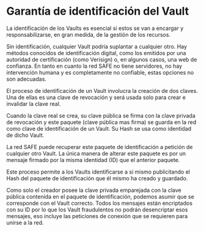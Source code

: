 # Garantía de identificación del Vault
La identificación de los Vaults es esencial si estos se van a encargar y responsabilizarse, en gran medida, de la gestión de los recursos.

Sin identificación, cualquier Vault podría suplantar a cualquier otro. Hay métodos conocidos de identificación digital, como los emitidos por una autoridad de certificación (como Verisign) o, en algunos casos, una web de confianza. En tanto en cuanto la red SAFE no tiene servidores, no hay intervención humana y es completamente no confiable, estas opciones no son adecuadas.

El proceso de identificación de un Vault involucra la creación de dos claves. Una de ellas es una clave de revocación y será usada solo para crear e invalidar la clave real.

Cuando la clave real se crea, su clave pública se firma con la clave privada de revocación y este paquete (clave pública mas firma) se guarda en la red como clave de identificación de un Vault. Su Hash se usa como identidad de dicho Vault.

La red SAFE puede recuperar este paquete de identificación a petición de cualquier otro Vault. La única manera de alterar este paquete es por un mensaje firmado por la misma identidad (ID) que el anterior paquete.

Este proceso permite a los Vaults identificarse a si mismo publicitando el Hash del paquete de identificación que él mismo ha creado y guardado.

Como solo el creador posee la clave privada emparejada con la clave pública contenida en el paquete de identificación, podemos asumir que se corresponde con el Vault correcto. Todos los mensajes están encriptados con su ID por lo que los Vault fraudulentos no podrán desencriptar esos mensajes, eso incluye las peticiones de conexión que se requieren para unirse a la red.
